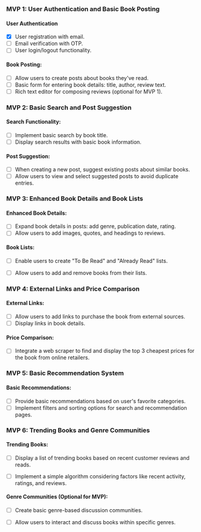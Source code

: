 ### MVP 1: User Authentication and Basic Book Posting

#### User Authentication

  - [x] User registration with email.
  - [ ] Email verification with OTP.
  - [ ] User login/logout functionality.

#### Book Posting:
- [ ] Allow users to create posts about books they've read.
- [ ] Basic form for entering book details: title, author, review text.
- [ ] Rich text editor for composing reviews (optional for MVP 1).

### MVP 2: Basic Search and Post Suggestion

#### Search Functionality:
- [ ] Implement basic search by book title.
- [ ] Display search results with basic book information.

#### Post Suggestion:
- [ ] When creating a new post, suggest existing posts about similar books.
- [ ] Allow users to view and select suggested posts to avoid duplicate entries.

### MVP 3: Enhanced Book Details and Book Lists

#### Enhanced Book Details:
- [ ] Expand book details in posts: add genre, publication date, rating.
- [ ] Allow users to add images, quotes, and headings to reviews.

#### Book Lists:
- [ ] Enable users to create "To Be Read" and "Already Read" lists.
- [ ] Allow users to add and remove books from their lists.


### MVP 4: External Links and Price Comparison

#### External Links:
- [ ] Allow users to add links to purchase the book from external sources.
- [ ] Display links in book details.

#### Price Comparison:
- [ ] Integrate a web scraper to find and display the top 3 cheapest prices for the book from online retailers.


### MVP 5: Basic Recommendation System

#### Basic Recommendations:
- [ ] Provide basic recommendations based on user's favorite categories.
- [ ] Implement filters and sorting options for search and recommendation pages.

### MVP 6: Trending Books and Genre Communities

#### Trending Books:
- [ ] Display a list of trending books based on recent customer reviews and reads.
- [ ] Implement a simple algorithm considering factors like recent activity, ratings, and reviews.


#### Genre Communities (Optional for MVP):
- [ ] Create basic genre-based discussion communities.
- [ ] Allow users to interact and discuss books within specific genres.

